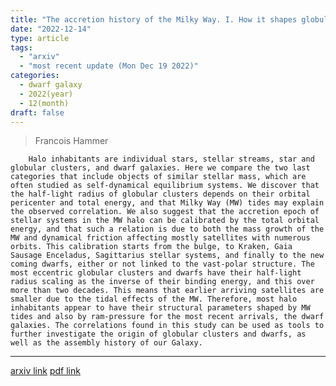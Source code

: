 ```yaml
---
title: "The accretion history of the Milky Way. I. How it shapes globular clusters and dwarf galaxies"
date: "2022-12-14"
type: article
tags:
  - "arxiv"
  - "most recent update (Mon Dec 19 2022)"
categories:
  - dwarf galaxy
  - 2022(year)
  - 12(month)
draft: false
---
```


> Francois Hammer

        Halo inhabitants are individual stars, stellar streams, star and globular clusters, and dwarf galaxies. Here we compare the two last categories that include objects of similar stellar mass, which are often studied as self-dynamical equilibrium systems. We discover that the half-light radius of globular clusters depends on their orbital pericenter and total energy, and that Milky Way (MW) tides may explain the observed correlation. We also suggest that the accretion epoch of stellar systems in the MW halo can be calibrated by the total orbital energy, and that such a relation is due to both the mass growth of the MW and dynamical friction affecting mostly satellites with numerous orbits. This calibration starts from the bulge, to Kraken, Gaia Sausage Enceladus, Sagittarius stellar systems, and finally to the new coming dwarfs, either or not linked to the vast-polar structure. The most eccentric globular clusters and dwarfs have their half-light radius scaling as the inverse of their binding energy, and this over more than two decades. This means that earlier arriving satellites are smaller due to the tidal effects of the MW. Therefore, most halo inhabitants appear to have their structural parameters shaped by MW tides and also by ram-pressure for the most recent arrivals, the dwarf galaxies. The correlations found in this study can be used as tools to further investigate the origin of globular clusters and dwarfs, as well as the assembly history of our Galaxy.

---

[arxiv link](https://arxiv.org/abs/2212.07441)
[pdf link](https://arxiv.org/pdf/2212.07441)